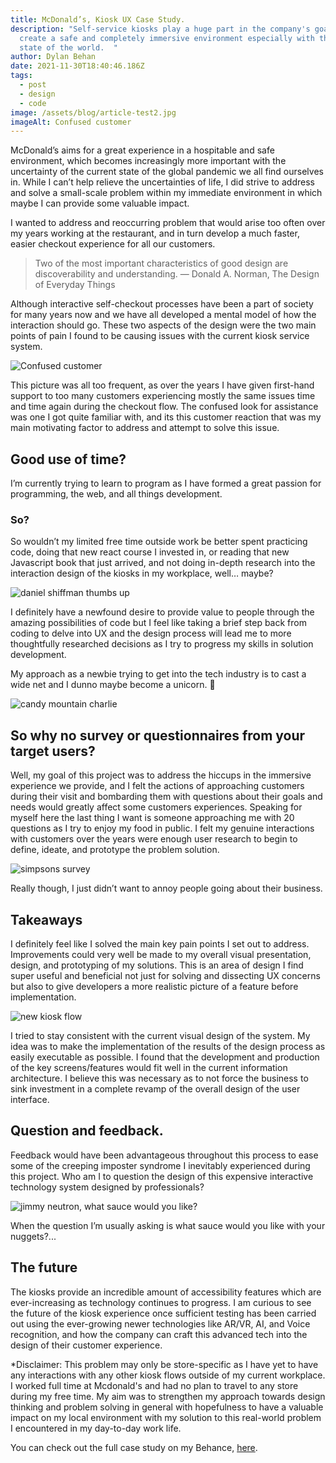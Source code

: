 ```yaml
---
title: McDonald’s, Kiosk UX Case Study.
description: "Self-service kiosks play a huge part in the company's goals to
  create a safe and completely immersive environment especially with the current
  state of the world.  "
author: Dylan Behan
date: 2021-11-30T18:40:46.186Z
tags:
  - post
  - design
  - code
image: /assets/blog/article-test2.jpg
imageAlt: Confused customer
---
```

McDonald’s aims for a great experience in a hospitable and safe environment, which becomes increasingly more important with the uncertainty of the current state of the global pandemic we all find ourselves in. While I can’t help relieve the uncertainties of life, I did strive to address and solve a small-scale problem within my immediate environment in which maybe I can provide some valuable impact.

I wanted to address and reoccurring problem that would arise too often over my years working at the restaurant, and in turn develop a much faster, easier checkout experience for all our customers.

> Two of the most important characteristics of good design are discoverability and understanding.
> ― Donald A. Norman, The Design of Everyday Things

Although interactive self-checkout processes have been a part of society for many years now and we have all developed a mental model of how the interaction should go. These two aspects of the design were the two main points of pain I found to be causing issues with the current kiosk service system.

![Confused customer](/assets/blog/travolta-mcd.gif)

This picture was all too frequent, as over the years I have given first-hand support to too many customers experiencing mostly the same issues time and time again during the checkout flow. The confused look for assistance was one I got quite familiar with, and its this customer reaction that was my main motivating factor to address and attempt to solve this issue. 

## Good use of time?

I’m currently trying to learn to program as I have formed a great passion for programming, the web, and all things development.

### So?

So wouldn’t my limited free time outside work be better spent practicing code, doing that new react course I invested in, or reading that new Javascript book that just arrived, and not doing in-depth research into the interaction design of the kiosks in my workplace, well… maybe?

![daniel shiffman thumbs up](/assets/blog/codingtrain.webp)



I definitely have a newfound desire to provide value to people through the amazing possibilities of code but I feel like taking a brief step back from coding to delve into UX and the design process will lead me to more thoughtfully researched decisions as I try to progress my skills in solution development.

My approach as a newbie trying to get into the tech industry is to cast a wide net and I dunno maybe become a unicorn. 🦄

![candy mountain charlie](/assets/blog/unicorn.webp)

## So why no survey or questionnaires from your target users?

Well, my goal of this project was to address the hiccups in the immersive experience we provide, and I felt the actions of approaching customers during their visit and bombarding them with questions about their goals and needs would greatly affect some customers experiences. Speaking for myself here the last thing I want is someone approaching me with 20 questions as I try to enjoy my food in public. I felt my genuine interactions with customers over the years were enough user research to begin to define, ideate, and prototype the problem solution.

![simpsons survey](/assets/blog/survey.gif)

Really though, I just didn’t want to annoy people going about their business.

## Takeaways

I definitely feel like I solved the main key pain points I set out to address. 
Improvements could very well be made to my overall visual presentation, design, and prototyping of my solutions.
This is an area of design I find super useful and beneficial not just for solving and dissecting UX concerns but also to give developers a more realistic picture of a feature before implementation.

![new kiosk flow](/assets/blog/kiosk.gif)

I tried to stay consistent with the current visual design of the system. My idea was to make the implementation of the results of the design process as easily executable as possible. 
I found that the development and production of the key screens/features would fit well in the current information architecture. I believe this was necessary as to not force the business to sink investment in a complete revamp of the overall design of the user interface.

## Question and feedback.

Feedback would have been advantageous throughout this process to ease some of the creeping imposter syndrome I inevitably experienced during this project.
Who am I to question the design of this expensive interactive technology system designed by professionals?

![jimmy neutron, what sauce would you like?](/assets/blog/jimmy-neutron.gif)

When the question I’m usually asking is what sauce would you like with your nuggets?...

## The future

The kiosks provide an incredible amount of accessibility features which are ever-increasing as technology continues to progress. I am curious to see the future of the kiosk experience once sufficient testing has been carried out using the ever-growing newer technologies like AR/VR, AI, and Voice recognition, and how the company can craft this advanced tech into the design of their customer experience.

\*Disclaimer: This problem may only be store-specific as I have yet to have any interactions with any other kiosk flows outside of my current workplace. I worked full time at Mcdonald's and had no plan to travel to any store during my free time. My aim was to strengthen my approach towards design thinking and problem solving in general with hopefulness to have a valuable impact on my local environment with my solution to this real-world problem I encountered in my day-to-day work life.  

You can check out the full case study on my Behance, [here](https://www.behance.net/DylanBehan).